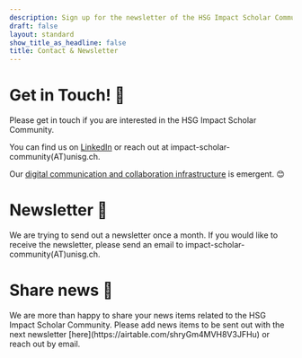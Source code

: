 ```yaml
---
description: Sign up for the newsletter of the HSG Impact Scholar Community
draft: false
layout: standard
show_title_as_headline: false
title: Contact & Newsletter
---
```

# Get in Touch! 🤗
<div class="pv3 f4 measure lh-copy dib">
Please get in touch if you are interested in the HSG Impact Scholar Community. 

You can find us on [LinkedIn](https://www.linkedin.com/groups/9079003/) or reach out at impact-scholar-community(AT)unisg.ch. 

Our [digital communication and collaboration infrastructure](/blog/digital-collaboration-infrastructure) is emergent. 😊
</div>

# Newsletter 💌
<div class="pv3 f4 measure lh-copy dib">
We are trying to send out a newsletter once a month. If you would like to receive the newsletter, please send an email to impact-scholar-community(AT)unisg.ch.</div>

# Share news 🚀
<div class="pv3 f4 measure lh-copy dib">
We are more than happy to share your news items related to the HSG Impact Scholar Community. Please add news items to be sent out with the next newsletter [here](https://airtable.com/shryGm4MVH8V3JFHu) or reach out by email.</div>
